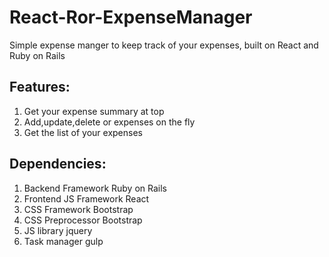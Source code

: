 # React-Ror-ExpenseManager
Simple expense manger to keep track of your expenses, built on React and Ruby on Rails

## Features:
  1. Get your expense summary at top
  2. Add,update,delete or expenses on the fly
  3. Get the list of your expenses

## Dependencies:
  1. Backend Framework Ruby on Rails
  2. Frontend JS Framework React
  3. CSS Framework Bootstrap
  3. CSS Preprocessor Bootstrap
  4. JS library jquery
  5. Task manager gulp


